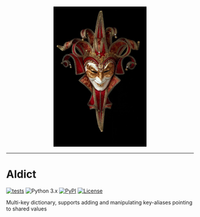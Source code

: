 <p align="center">
  <img src="https://github.com/kaliv0/aldict/blob/main/assets/alter-ego.jpg?raw=true" width="250" alt="Alter Ego">
</p>

---

# Aldict

[![tests](https://img.shields.io/github/actions/workflow/status/kaliv0/aldict/ci.yml)](https://github.com/kaliv0/aldict/actions/workflows/ci.yml)
![Python 3.x](https://img.shields.io/badge/python-^3.11-blue?style=flat-square&logo=Python&logoColor=white)
[![PyPI](https://img.shields.io/pypi/v/aldict.svg)](https://pypi.org/project/aldict/)
[![License](https://img.shields.io/badge/License-MIT-yellow?style=flat-square)](https://github.com/kaliv0/aldict/blob/main/LICENSE)

Multi-key dictionary, supports adding and manipulating key-aliases pointing to shared values